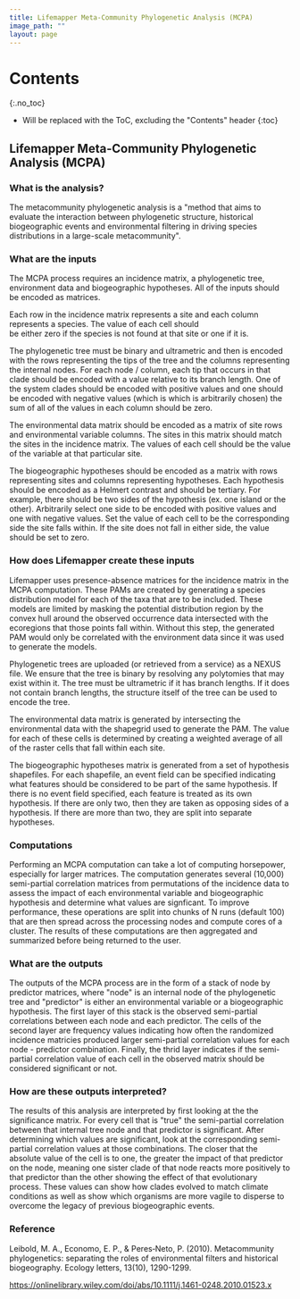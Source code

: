 ```yaml
---
title: Lifemapper Meta-Community Phylogenetic Analysis (MCPA)
image_path: ""
layout: page
---
```


# Contents
{:.no_toc}

* Will be replaced with the ToC, excluding the "Contents" header
{:toc}

## Lifemapper Meta-Community Phylogenetic Analysis (MCPA) 

### What is the analysis?

  The metacommunity phylogenetic analysis is a "method that aims to evaluate the interaction between phylogenetic 
  structure, historical biogeographic events and environmental filtering in driving species distributions in a 
  large-scale metacommunity".

### What are the inputs

  The MCPA process requires an incidence matrix, a phylogenetic tree, environment data and biogeographic hypotheses.  All
  of the inputs should be encoded as matrices.  
  
  Each row in the incidence matrix represents a site and each column represents a species.  The value of each cell should  
  be either zero if the species is not found at that site or one if it is.
  
  The phylogenetic tree must be binary and ultrametric and then is encoded with the rows representing the tips of the 
  tree and the columns representing the internal nodes.  For each node / column, each tip that occurs in that clade should 
  be encoded with a value relative to its branch length.  One of the system clades should be encoded with positive values
  and one should be encoded with negative values (which is which is arbitrarily chosen) the sum of all of the values in 
  each column should be zero.
  
  The environmental data matrix should be encoded as a matrix of site rows and environmental variable columns.  The sites
  in this matrix should match the sites in the incidence matrix.  The values of each cell should be the value of the 
  variable at that particular site.
  
  The biogeographic hypotheses should be encoded as a matrix with rows representing sites and columns representing 
  hypotheses.  Each hypothesis should be encoded as a Helmert contrast and should be tertiary.  For example, there should 
  be two sides of the hypothesis (ex. one island or the other).  Arbitrarily select one side to be encoded with 
  positive values and one with negative values.  Set the value of each cell to be the corresponding side the site falls
  within.  If the site does not fall in either side, the value should be set to zero.

### How does Lifemapper create these inputs

  Lifemapper uses presence-absence matrices for the incidence matrix in the MCPA computation.  These PAMs are created by
  generating a species distribution model for each of the taxa that are to be included.  These models are limited by 
  masking the potential distribution region by the convex hull around the observed occurrence data intersected with the 
  ecoregions that those points fall within.  Without this step, the generated PAM would only be correlated with the 
  environment data since it was used to generate the models.
  
  Phylogenetic trees are uploaded (or retrieved from a service) as a NEXUS file.  We ensure that the tree is binary by 
  resolving any polytomies that may exist within it.  The tree must be ultrametric if it has branch lengths.  If it does
  not contain branch lengths, the structure itself of the tree can be used to encode the tree.  
  
  The environmental data matrix is generated by intersecting the environmental data with the shapegrid used to generate
  the PAM.  The value for each of these cells is determined by creating a weighted average of all of the raster cells that 
  fall within each site.
  
  The biogeographic hypotheses matrix is generated from a set of hypothesis shapefiles.  For each shapefile, an event field
  can be specified indicating what features should be considered to be part of the same hypothesis.  If there is no event 
  field specified, each feature is treated as its own hypothesis.  If there are only two, then they are taken as opposing
  sides of a hypothesis.  If there are more than two, they are split into separate hypotheses.
  
### Computations

  Performing an MCPA computation can take a lot of computing horsepower, especially for larger matrices.  The computation
  generates several (10,000) semi-partial correlation matrices from permutations of the incidence data to assess the 
  impact of each environmental variable and biogeographic hypothesis and determine what values are signficant.  To improve 
  performance, these operations are split into chunks of N runs (default 100) that are then spread across the processing 
  nodes and compute cores of a cluster.  The results of these computations are then aggregated and summarized before being 
  returned to the user.

### What are the outputs

  The outputs of the MCPA process are in the form of a stack of node by predictor matrices, where "node" is an internal node
  of the phylogenetic tree and "predictor" is either an environmental variable or a biogeographic hypothesis.  The first 
  layer of this stack is the observed semi-partial correlations between each node and each predictor.  The cells of the 
  second layer are frequency values indicating how often the randomized incidence matricies produced larger semi-partial
  correlation values for each node - predictor combination.   Finally, the thrid layer indicates if the semi-partial 
  correlation value of each cell in the observed matrix should be considered significant or not.

### How are these outputs interpreted?

  The results of this analysis are interpreted by first looking at the the significance matrix.  For every cell that is 
  "true" the semi-partial correlation between that internal tree node and that predictor is significant.  After determining 
  which values are significant, look at the corresponding semi-partial correlation values at those combinations.  The closer 
  that the absolute value of the cell is to one, the greater the impact of that predictor on the node, meaning one sister 
  clade of that node reacts more positively to that predictor than the other showing the effect of that evolutionary process.
  These values can show how clades evolved to match climate conditions as well as show which organisms are more vagile to
  disperse to overcome the legacy of previous biogeographic events.

### Reference 

Leibold, M. A., Economo, E. P., & Peres‐Neto, P. (2010). Metacommunity 
phylogenetics: separating the roles of environmental filters and historical 
biogeography. Ecology letters, 13(10), 1290-1299.

https://onlinelibrary.wiley.com/doi/abs/10.1111/j.1461-0248.2010.01523.x



